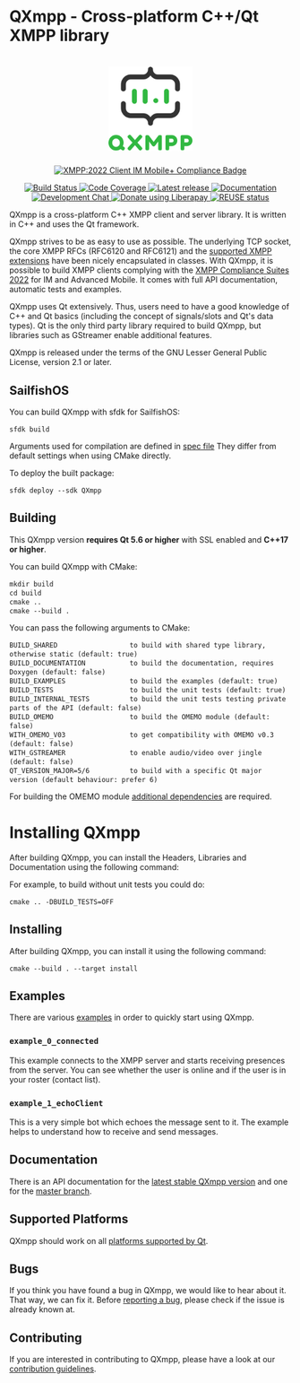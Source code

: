 <!--
SPDX-FileCopyrightText: 2009 Manjeet Dahiya <manjeetdahiya@gmail.com>

SPDX-License-Identifier: CC0-1.0
-->

# QXmpp - Cross-platform C++/Qt XMPP library

<h1 align="center">
<picture>
    <img alt="QXmpp logo" src="./logo.svg" height="150">
</picture>
</h1>
<p align="center">
    <a href="https://xmpp.org/extensions/xep-0459.html">
        <img alt="XMPP:2022 Client IM Mobile+ Compliance Badge" src="https://img.shields.io/badge/XMPP%3A2022%20Client-Core%20IM%20Mobile%2B-green">
    </a>
</p>
<p align="center">
    <a href="https://github.com/ron282/qxmpp/actions">
        <img alt="Build Status" src="https://github.com/ron282/qxmpp/workflows/tests/badge.svg">
    </a>
    <a href="https://codecov.io/gh/qxmpp-project/qxmpp">
        <img alt="Code Coverage" src="https://img.shields.io/codecov/c/github/ron282/qxmpp.svg">
    </a>
    <a href="https://github.com/ron282/qxmpp/releases/latest">
        <img alt="Latest release" src="https://img.shields.io/github/v/release/ron282/qxmpp">
    </a>
    <a href="https://doc.qxmpp.org/">
        <img alt="Documentation" src="https://img.shields.io/website?down_message=offline&label=documentation&up_message=online&url=https%3A%2F%2Fdoc.qxmpp.org%2F">
    </a>
    <a href="xmpp:qxmpp@muc.kaidan.im?join">
        <img alt="Development Chat" src="https://search.jabbercat.org/api/1.0/badge?address=qxmpp@muc.kaidan.im">
    </a>
    <a href="https://liberapay.com/QXmpp/donate">
        <img alt="Donate using Liberapay" src="https://img.shields.io/liberapay/patrons/QXmpp.svg?logo=liberapay">
    </a>
    <a href="https://api.reuse.software/info/github.com/qxmpp-project/qxmpp">
        <img alt="REUSE status" src="https://api.reuse.software/badge/github.com/qxmpp-project/qxmpp">
    </a>
</p>

QXmpp is a cross-platform C++ XMPP client and server library. It is written
in C++ and uses the Qt framework.

QXmpp strives to be as easy to use as possible. The underlying TCP socket, the core XMPP RFCs
(RFC6120 and RFC6121) and the [supported XMPP extensions][xeps] have been nicely encapsulated in
classes.
With QXmpp, it is possible to build XMPP clients complying with the
[XMPP Compliance Suites 2022][xmpp-compliance] for IM and Advanced Mobile.
It comes with full API documentation, automatic tests and examples.

QXmpp uses Qt extensively. Thus, users need to have a good knowledge of C++ and Qt basics
(including the concept of signals/slots and Qt's data types).
Qt is the only third party library required to build QXmpp, but libraries such as GStreamer enable
additional features.

QXmpp is released under the terms of the GNU Lesser General Public License, version 2.1 or later.


## SailfishOS

You can build QXmpp with sfdk for SailfishOS:

```
sfdk build
```

Arguments used for compilation are defined in [spec file](src/rpm/qxmpp.spec) 
They differ from default settings when using CMake directly.

To deploy the built package: 

```
sfdk deploy --sdk QXmpp
```


## Building

This QXmpp version **requires Qt 5.6 or higher** with SSL enabled and **C++17 or higher**. 

You can build QXmpp with CMake:

```
mkdir build
cd build
cmake ..
cmake --build .
```

You can pass the following arguments to CMake:

    BUILD_SHARED                  to build with shared type library, otherwise static (default: true)
    BUILD_DOCUMENTATION           to build the documentation, requires Doxygen (default: false)
    BUILD_EXAMPLES                to build the examples (default: true)
    BUILD_TESTS                   to build the unit tests (default: true)
    BUILD_INTERNAL_TESTS          to build the unit tests testing private parts of the API (default: false)
    BUILD_OMEMO                   to build the OMEMO module (default: false)
    WITH_OMEMO_V03                to get compatibility with OMEMO v0.3  (default: false)
    WITH_GSTREAMER                to enable audio/video over jingle (default: false)
    QT_VERSION_MAJOR=5/6          to build with a specific Qt major version (default behaviour: prefer 6)

For building the OMEMO module [additional dependencies](src/omemo/README.md)
are required.

Installing QXmpp
================

After building QXmpp, you can install the Headers, Libraries
and Documentation using the following command:

For example, to build without unit tests you could do:
```
cmake .. -DBUILD_TESTS=OFF
```

## Installing

After building QXmpp, you can install it using the following command:
```
cmake --build . --target install
```

## Examples

There are various [examples][examples] in order to quickly start using QXmpp.

### `example_0_connected`

This example connects to the XMPP server and starts receiving presences from the server.
You can see whether the user is online and if the user is in your roster (contact list).

### `example_1_echoClient`

This is a very simple bot which echoes the message sent to it.
The example helps to understand how to receive and send messages.

## Documentation

There is an API documentation for the [latest stable QXmpp version][qxmpp-documentation] and one
for the [master branch][qxmpp-master-documentation].

## Supported Platforms

QXmpp should work on all [platforms supported by Qt][supported-platforms].

## Bugs

If you think you have found a bug in QXmpp, we would like to hear about it.
That way, we can fix it.
Before [reporting a bug][issues], please check if the issue is already known at.

## Contributing

If you are interested in contributing to QXmpp, please have a look at our [contribution guidelines][contributing].

[xeps]: https://doc.qxmpp.org/qxmpp-1/xep.html
[contributing]: /CONTRIBUTING.md
[examples]: /examples
[issues]: https://github.com/qxmpp-project/qxmpp/issues
[omemo]: /src/omemo/README.md
[qxmpp-documentation]: https://doc.qxmpp.org
[qxmpp-master-documentation]: https://doc.qxmpp.org/qxmpp-dev/
[supported-platforms]: https://doc.qt.io/qt-5/supported-platforms.html
[xmpp-compliance]: https://xmpp.org/extensions/xep-0459.html
